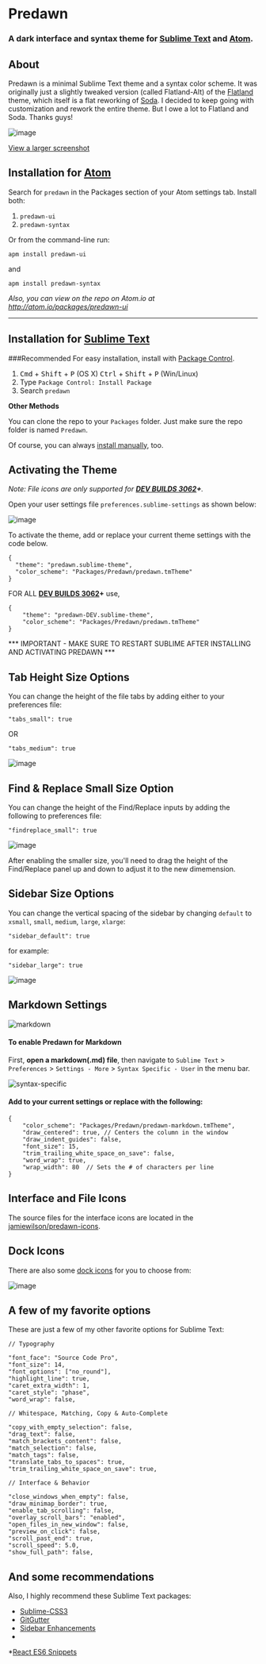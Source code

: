 # Predawn

### A dark interface and syntax theme for [Sublime Text](https://sublime.wbond.net/packages/Predawn) and [Atom](https://atom.io/packages/predawn-ui).

## About

Predawn is a minimal Sublime Text theme and a syntax color scheme. It was originally just a slightly tweaked version (called Flatland-Alt) of the [Flatland](https://github.com/thinkpixellab/flatland) theme, which itself is a flat reworking of [Soda](https://github.com/buymeasoda/soda-theme/). I decided to keep going with customization and rework the entire theme. But I owe a lot to Flatland and Soda. Thanks guys!

![image](screenshots/screenshot.png)

[View a larger screenshot](https://raw.github.com/jamiewilson/predawn/master/screenshots/screenshot.png)

## Installation for [Atom](https://atom.io/packages/predawn-ui)

Search for `predawn` in the Packages section of your Atom settings tab. Install both:

1. `predawn-ui`
2. `predawn-syntax`

Or from the command-line run:

	apm install predawn-ui

and

	apm install predawn-syntax


_Also, you can view on the repo on Atom.io at http://atom.io/packages/predawn-ui_

---

## Installation for [Sublime Text](https://sublime.wbond.net/packages/Predawn)

###Recommended
For easy installation, install with [Package Control](https://sublime.wbond.net/docs).

1. <kbd>Cmd</kbd> + <kbd>Shift</kbd> + <kbd>P</kbd> (OS X) <kbd>Ctrl</kbd> + <kbd>Shift</kbd> + <kbd>P</kbd> (Win/Linux)
2. Type `Package Control: Install Package`
3. Search `predawn`

**Other Methods**

You can clone the repo to your `Packages` folder. Just make sure the repo folder is named `Predawn`.

Of course, you can always [install manually](https://github.com/jamiewilson/predawn/archive/master.zip), too.

## Activating the Theme

_Note: File icons are only supported for **[DEV BUILDS 3062](http://www.sublimetext.com/3dev)+**._

Open your user settings file `preferences.sublime-settings` as shown below:

![image](screenshots/activate.png)

To activate the theme, add or replace your current theme settings with the code below.

	{
	  "theme": "predawn.sublime-theme",
	  "color_scheme": "Packages/Predawn/predawn.tmTheme"
	}

FOR ALL **[DEV BUILDS 3062](http://www.sublimetext.com/3dev)+** use,

	{
	    "theme": "predawn-DEV.sublime-theme",
	    "color_scheme": "Packages/Predawn/predawn.tmTheme"
	}


*** IMPORTANT - MAKE SURE TO RESTART SUBLIME AFTER INSTALLING AND ACTIVATING PREDAWN ***

## Tab Height Size Options

You can change the height of the file tabs by adding either to your preferences file:


	"tabs_small": true

OR

	"tabs_medium": true


![image](screenshots/tabs.png)

## Find & Replace Small Size Option

You can change the height of the Find/Replace inputs by adding the following to preferences file:


	"findreplace_small": true

![image](screenshots/find-replace.png)

After enabling the smaller size, you'll need to drag the height of the Find/Replace panel up and down to adjust it to the new dimemension.

## Sidebar Size Options

You can change the vertical spacing of the sidebar by changing `default` to `xsmall`, `small`, `medium`, `large`, `xlarge`:


	"sidebar_default": true

for example:

	"sidebar_large": true


![image](screenshots/sidebar.png)

## Markdown Settings
![markdown](screenshots/markdown.png)

#### To enable Predawn for Markdown

First, **open a markdown(.md) file**, then navigate to `Sublime Text` > `Preferences` > `Settings - More` > `Syntax Specific - User`  in the menu bar.

![syntax-specific](screenshots/syntax-specific.png)

#### Add to your current settings or replace with the following:

	{
		"color_scheme": "Packages/Predawn/predawn-markdown.tmTheme",
		"draw_centered": true, // Centers the column in the window
		"draw_indent_guides": false,
		"font_size": 15,
		"trim_trailing_white_space_on_save": false,
		"word_wrap": true,
		"wrap_width": 80  // Sets the # of characters per line
	}

## Interface and File Icons
The source files for the interface icons are located in the [jamiewilson/predawn-icons](https://github.com/jamiewilson/predawn-icons).

## Dock Icons
There are also some [dock icons](/dock-icons) for you to choose from:

![image](screenshots/icons.png)


## A few of my favorite options
These are just a few of my other favorite options for Sublime Text:

	// Typography

	"font_face": "Source Code Pro",
	"font_size": 14,
	"font_options": ["no_round"],
	"highlight_line": true,
	"caret_extra_width": 1,
	"caret_style": "phase",
	"word_wrap": false,

	// Whitespace, Matching, Copy & Auto-Complete

	"copy_with_empty_selection": false,
	"drag_text": false,
	"match_brackets_content": false,
	"match_selection": false,
	"match_tags": false,
	"translate_tabs_to_spaces": true,
	"trim_trailing_white_space_on_save": true,

	// Interface & Behavior

	"close_windows_when_empty": false,
	"draw_minimap_border": true,
	"enable_tab_scrolling": false,
	"overlay_scroll_bars": "enabled",
	"open_files_in_new_window": false,
	"preview_on_click": false,
	"scroll_past_end": true,
	"scroll_speed": 5.0,
	"show_full_path": false,

## And some recommendations

Also, I highly recommend these Sublime Text packages:

* [Sublime-CSS3](https://github.com/i-akhmadullin/Sublime-CSS3)  
* [GitGutter](https://github.com/jisaacks/GitGutter)  
* [Sidebar Enhancements](https://github.com/titoBouzout/SideBarEnhancements) 
* 
*[React ES6 Snippets](http://)
